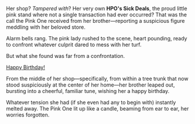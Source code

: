 <!-- title: Birthday Girl -->
<!-- relationship: Family -->

Her shop? _Tampered with_? Her very own **HPO's Sick Deals**, the proud little pink stand where not a single transaction had ever occurred? That was the call the Pink One received from her brother—reporting a suspicious figure meddling with her beloved store.

Alarm bells rang. The pink lady rushed to the scene, heart pounding, ready to confront whatever culprit dared to mess with her turf.

But what she found was far from a confrontation.

[Happy Birthday!](#embed:https://www.youtube.com/live/EKjcWfEGsB0?si=s8GiS__Q7mOaFuB_&t=436)

From the middle of her shop—specifically, from within a tree trunk that now stood suspiciously at the center of her home—her brother leaped out, bursting into a cheerful, familiar tune, wishing her a happy birthday.

Whatever tension she had (if she even had any to begin with) instantly melted away. The Pink One lit up like a candle, beaming from ear to ear, her worries forgotten.
